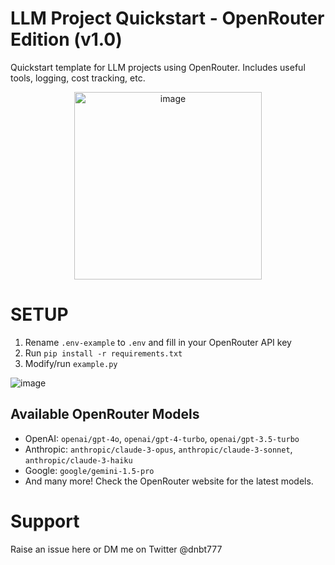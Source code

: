 # LLM Project Quickstart - OpenRouter Edition (v1.0)
Quickstart template for LLM projects using OpenRouter. Includes useful tools, logging, cost tracking, etc.

<div style="text-align: center;">
    <img src="https://github.com/dnbt777/ai-project-quickstart/assets/169108635/04dfe0d1-4d7f-4783-bbb8-f782a54be863" alt="image" width="300"/>
</div>

# SETUP
1. Rename `.env-example` to `.env` and fill in your OpenRouter API key
2. Run `pip install -r requirements.txt`
3. Modify/run `example.py`

![image](https://github.com/dnbt777/ai-project-quickstart/assets/169108635/b395df14-987e-4e3e-9cc9-c382fc3af279)

## Available OpenRouter Models
- OpenAI: `openai/gpt-4o`, `openai/gpt-4-turbo`, `openai/gpt-3.5-turbo`
- Anthropic: `anthropic/claude-3-opus`, `anthropic/claude-3-sonnet`, `anthropic/claude-3-haiku`
- Google: `google/gemini-1.5-pro`
- And many more! Check the OpenRouter website for the latest models.

# Support
Raise an issue here or DM me on Twitter @dnbt777
